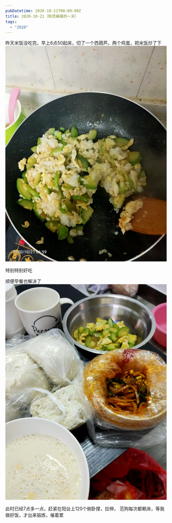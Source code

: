 ```yaml
---
pubDatetime: 2020-10-21T00:00:00Z
title: 2020-10-21（狗范暴躁的一天）
tags:
  - "2020"
---
```


昨天米饭没吃完，早上6点50起床，切了一个西葫芦，两个鸡蛋，把米饭炒了下
![](../../img/6904315-7aeddf21cf347cbb.jpg)

特别特别好吃

顺便早餐也解决了
![](../../img/6904315-3f5619f438557795.jpg)

此时已经7点多一点，赶紧在阳台上120个俯卧撑，拉伸，
范狗每次都赖床，等我做好饭，才出来锻炼，催着累


